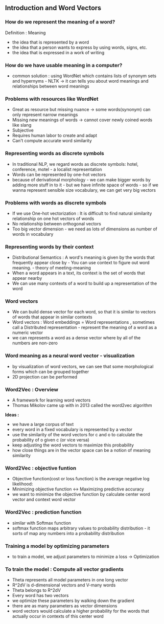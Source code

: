 ## Introduction and Word Vectors

### **How do we represent the meaning of a word?**

Definition : Meaning

- the idea that is represented by a word
- the idea that a person wants to express by using words, signs, etc.
- the idea that is expressed in a work of writing

### How do we have usable meaning in a computer?

- common solution : using WordNet which contains lists of synonym sets and hypernyms - NLTK → it can tells you about word meanings and relationships between word meanings

### Problems with resources like WordNet

- Great as resource but missing nuance → some words(synonym) can only represent narrow meanings
- Missing new meanings of words → cannot cover newly coined words like slang
- Subjective
- Requires human labor to create and adapt
- Can't compute accurate word similarity

### Representing words as discrete symbols

- In traditional NLP, we regard words as discrete symbols: hotel, conference, motel - a localist representation
- Words can be represented by one-hot vectors
- because of derivational morphology - we can make bigger words by adding more stuff in to it - but we have infinite space of words  - so if we wanna represent sensible size vocabulary, we can get very big vectors

### Problems with words as discrete symbols

- If we use One-hot vectorization : It is difficult to find natural similarity relationship on one hot vectors of words
- No relationship between orthogonal vectors
- Too big vector dimension - we need as lots of dimensions as number of words in vocabulary

### Representing words by their context

- Distributional Semantics : A word's meaning is given by the words that frequently appear close by - You can use context to figure out word meaning. - theory of meeting-meaning
- When a word appears in a text, its context is the set of words that appear nearby
- We can use many contexts of a word to build up a representation of the word

### Word vectors

- We can build dense vector for each word, so that it is similar to vectors of words that appear in similar contexts
- Word vectors : Word embeddings = Word representations , sometimes call a Distributed representation - represent the meaning of a word as a numeric vector
- we can represents a word as a dense vector where by all of the numbers are non-zero

### Word meaning as a neural word vector - visualization

- by visualization of word vectors, we can see that some morphological forms which can be grouped together
- 2D projection can be performed

### Word2Vec : Overview

- A framework for learning word vectors
- Thomas Mikolov came up with in 2013 called the word2vec algorithm

**Ideas :** 

- we have a large corpus of text
- every word in a fixed vocabulary is represented by a vector
- use the similarity of the word vectors for c and o to calculate the probability of o given c (or vice versa)
- keep adjusting the word vectors to maximize this probability
- how close things are in the vector space can be a notion of meaning similarity

### Word2Vec : objective funtion

- Objective function(cost or loss function) is the average negative log likelihood:
- Minimizing objective function ↔ Maximizing predictive accuracy
- we want to minimize the objective function by calculate center word vector and context word vector

### Word2Vec : prediction function

- similar with Softmax function
- softmax function maps arbitrary values to probability distribution - it sorts of map any numbers into a probability distribution

### Training a model by optimizing parameters

- to train a model, we adjust parameters to minimize a loss → Optimization

### To train the model : Compute all vector gradients

- Theta represents all model parameters in one long vector
- R^2dV is d-dimensional vectors and V-many words
- Theta belongs to R^2dV
- Every word has two vectors
- we optimize these parameters by walking down the gradient
- there are as many parameters as vector dimensions
- word vectors would calculate a higher probability for the words that actually occur in contexts of this center word

